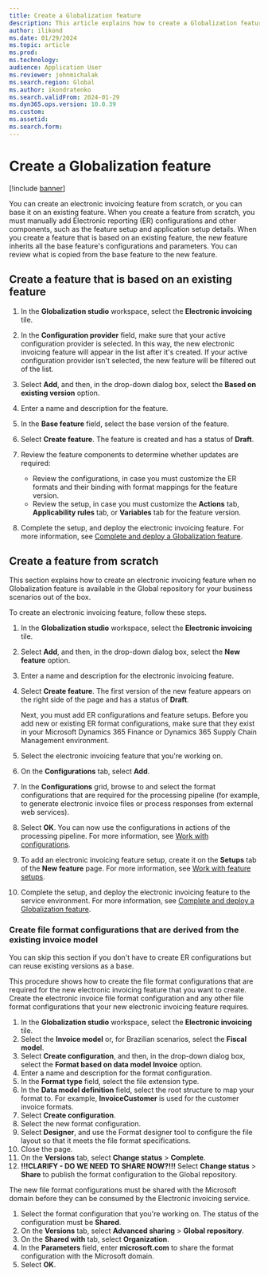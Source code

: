 ```yaml
---
title: Create a Globalization feature
description: This article explains how to create a Globalization feature.
author: ilikond
ms.date: 01/29/2024
ms.topic: article
ms.prod: 
ms.technology: 
audience: Application User
ms.reviewer: johnmichalak
ms.search.region: Global
ms.author: ikondratenko
ms.search.validFrom: 2024-01-29
ms.dyn365.ops.version: 10.0.39 
ms.custom: 
ms.assetid: 
ms.search.form: 
---
```


# Create a Globalization feature

[!include [banner](../../includes/banner.md)]

You can create an electronic invoicing feature from scratch, or you can base it on an existing feature. When you create a feature from scratch, you must manually add Electronic reporting (ER) configurations and other components, such as the feature setup and application setup details. When you create a feature that is based on an existing feature, the new feature inherits all the base feature's configurations and parameters. You can review what is copied from the base feature to the new feature.

## Create a feature that is based on an existing feature

1. In the **Globalization studio** workspace, select the **Electronic invoicing** tile.
2. In the **Configuration provider** field, make sure that your active configuration provider is selected. In this way, the new electronic invoicing feature will appear in the list after it's created. If your active configuration provider isn't selected, the new feature will be filtered out of the list.
3. Select **Add**, and then, in the drop-down dialog box, select the **Based on existing version** option.
4. Enter a name and description for the feature.
5. In the **Base feature** field, select the base version of the feature.
6. Select **Create feature**. The feature is created and has a status of **Draft**.
7. Review the feature components to determine whether updates are required:

    - Review the configurations, in case you must customize the ER formats and their binding with format mappings for the feature version.
    - Review the setup, in case you must customize the **Actions** tab, **Applicability rules** tab, or **Variables** tab for the feature version.

8. Complete the setup, and deploy the electronic invoicing feature. For more information, see [Complete and deploy a Globalization feature](e-invoicing-complete-publish-deploy-globalization-feature.md).

## Create a feature from scratch

This section explains how to create an electronic invoicing feature when no Globalization feature is available in the Global repository for your business scenarios out of the box.

To create an electronic invoicing feature, follow these steps.

1. In the **Globalization studio** workspace, select the **Electronic invoicing** tile.
2. Select **Add**, and then, in the drop-down dialog box, select the **New feature** option.
3. Enter a name and description for the electronic invoicing feature.
4. Select **Create feature**. The first version of the new feature appears on the right side of the page and has a status of **Draft**.

    Next, you must add ER configurations and feature setups. Before you add new or existing ER format configurations, make sure that they exist in your Microsoft Dynamics 365 Finance or Dynamics 365 Supply Chain Management environment.

5. Select the electronic invoicing feature that you're working on.
6. On the **Configurations** tab, select **Add**.
7. In the **Configurations** grid, browse to and select the format configurations that are required for the processing pipeline (for example, to generate electronic invoice files or process responses from external web services).
8. Select **OK**. You can now use the configurations in actions of the processing pipeline. For more information, see [Work with configurations](GS-e-invoicing-work-configurations.md).
9. To add an electronic invoicing feature setup, create it on the **Setups** tab of the **New feature** page. For more information, see [Work with feature setups](GS-e-invoicing-feature-setup.md).
10. Complete the setup, and deploy the electronic invoicing feature to the service environment. For more information, see [Complete and deploy a Globalization feature](e-invoicing-complete-publish-deploy-globalization-feature.md).

### Create file format configurations that are derived from the existing invoice model

You can skip this section if you don't have to create ER configurations but can reuse existing versions as a base.

This procedure shows how to create the file format configurations that are required for the new electronic invoicing feature that you want to create. Create the electronic invoice file format configuration and any other file format configurations that your new electronic invoicing feature requires.

1. In the **Globalization studio** workspace, select the **Electronic invoicing** tile.
2. Select the **Invoice model** or, for Brazilian scenarios, select the **Fiscal model**.
3. Select **Create configuration**, and then, in the drop-down dialog box, select the **Format based on data model Invoice** option.
4. Enter a name and description for the format configuration.
5. In the **Format type** field, select the file extension type.
6. In the **Data model definition** field, select the root structure to map your format to. For example, **InvoiceCustomer** is used for the customer invoice formats.
7. Select **Create configuration**.
8. Select the new format configuration.
9. Select **Designer**, and use the Format designer tool to configure the file layout so that it meets the file format specifications.
10. Close the page.
11. On the **Versions** tab, select **Change status** \> **Complete**.
12. **!!!CLARIFY - DO WE NEED TO SHARE NOW?!!!** Select **Change status** \> **Share** to publish the format configuration to the Global repository.

The new file format configurations must be shared with the Microsoft domain before they can be consumed by the Electronic invoicing service.

1. Select the format configuration that you're working on. The status of the configuration must be **Shared**.
2. On the **Versions** tab, select **Advanced sharing** \> **Global repository**.
3. On the **Shared with** tab, select **Organization**.
4. In the **Parameters** field, enter **microsoft.com** to share the format configuration with the Microsoft domain.
5. Select **OK**.

